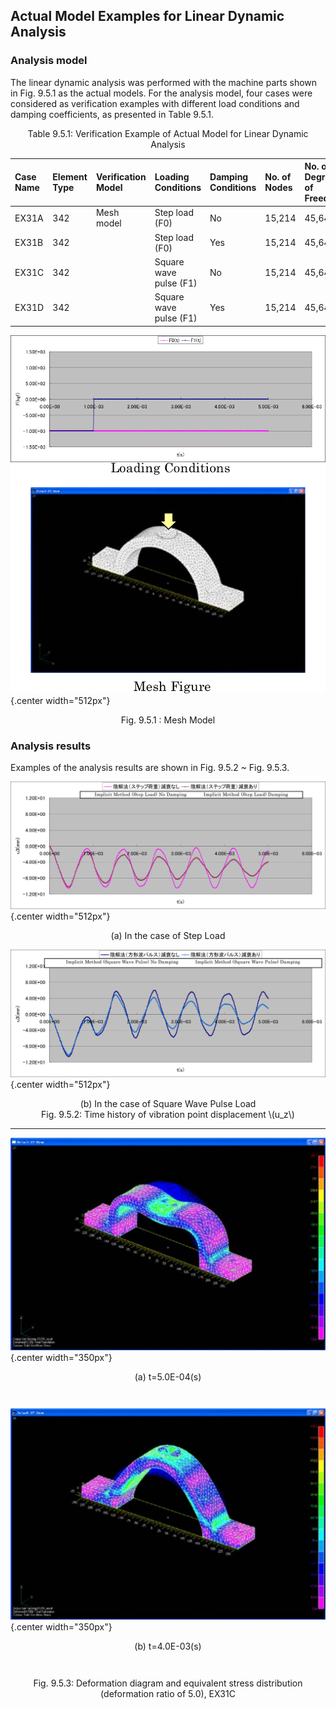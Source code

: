 ## Actual Model Examples for Linear Dynamic Analysis

### Analysis model

The linear dynamic analysis was performed with the machine parts shown in Fig. 9.5.1 as the actual models. For the analysis model, four cases were considered as verification examples with different load conditions and damping coefficients, as presented in Table 9.5.1.

<div style="text-align: center;">
Table 9.5.1: Verification Example of Actual Model for Linear Dynamic Analysis
</div>

| Case Name | Element Type | Verification Model | Loading Conditions | Damping Conditions | No. of Nodes | No. of Degrees of Freedom |
|:--|:--|:--|:--|:--|:--|:--|
| EX31A    | 342        | Mesh model     | Step load (F0)         | No     | 15,214 | 45,642 |
| EX31B    | 342        |                | Step load (F0)         | Yes    | 15,214 | 45,642 |
| EX31C    | 342        |                | Square wave pulse (F1) | No     | 15,214 | 45,642 |
| EX31D    | 342        |                | Square wave pulse (F1) | Yes    | 15,214 | 45,642 |

![Mesh Model](./media/example05_01.png){.center width="512px"}
<div style="text-align: center;">
Fig. 9.5.1 : Mesh Model
</div>

### Analysis results

Examples of the analysis results are shown in Fig. 9.5.2 ~ Fig. 9.5.3.

![(a) In the case of Step Load](./media/example05_02.png){.center width="512px"}
<div style="text-align: center;">
(a) In the case of Step Load
</div>

![(b) In the case of Square Wave Pulse Load](./media/example05_03.png){.center width="512px"}
<div style="text-align: center;">
(b) In the case of Square Wave Pulse Load
</div>

<div style="text-align: center;">
Fig. 9.5.2: Time history of vibration point displacement \(u_z\)
</div>

---

![(a) t=5.0E-04(s)](./media/example05_04.png){.center width="350px"}
<div style="text-align: center;margin-bottom:3em;">
(a) t=5.0E-04(s)
</div>

![(b) t=4.0E-03(s)](./media/example05_05.png){.center width="350px"}
<div style="text-align: center;margin-bottom:3em;">
(b) t=4.0E-03(s)
</div>

<div style="text-align: center;">
Fig. 9.5.3: Deformation diagram and equivalent stress distribution (deformation ratio of 5.0), EX31C
</div>



